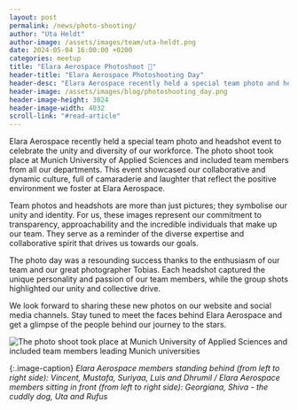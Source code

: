 ```yaml
---
layout: post
permalink: /news/photo-shooting/
author: "Uta Heldt"
author-image: /assets/images/team/uta-heldt.png
date: 2024-05-04 16:00:00 +0200
categories: meetup
title: "Elara Aerospace Photoshoot 📸"
header-title: "Elara Aerospace Photoshooting Day"
header-desc: "Elara Aerospace recently held a special team photo and headshot event to celebrate the unity and diversity of our workforce. The photo shoot took place at Munich University of Applied Sciences and included team members leading Munich universities."
header-image: /assets/images/blog/photoshooting_day.png
header-image-height: 3024
header-image-width: 4032
scroll-link: "#read-article"
---
```


Elara Aerospace recently held a special team photo and headshot event to celebrate the unity and diversity of our workforce. The photo shoot took place at Munich University of Applied Sciences and included team members from all our departments. This event showcased our collaborative and dynamic culture, full of camaraderie and laughter that reflect the positive environment we foster at Elara Aerospace.

Team photos and headshots are more than just pictures; they symbolise our unity and identity. For us, these images represent our commitment to transparency, approachability and the incredible individuals that make up our team. They serve as a reminder of the diverse expertise and collaborative spirit that drives us towards our goals.

The photo day was a resounding success thanks to the enthusiasm of our team and our great photographer Tobias. Each headshot captured the unique personality and passion of our team members, while the group shots highlighted our unity and collective drive.

We look forward to sharing these new photos on our website and social media channels. Stay tuned to meet the faces behind Elara Aerospace and get a glimpse of the people behind our journey to the stars.

![The photo shoot took place at Munich University of Applied Sciences and included team members leading Munich universities](/assets/images/blog/photoshoot.png)

{:.image-caption}
*Elara Aerospace members standing behind (from left to right side): Vincent, Mustafa, Suriyaa, Luis and Dhrumil / Elara Aerospace members sitting in front (from left to right side): Georgiana, Shiva - the cuddly dog, Uta and Rufus*
